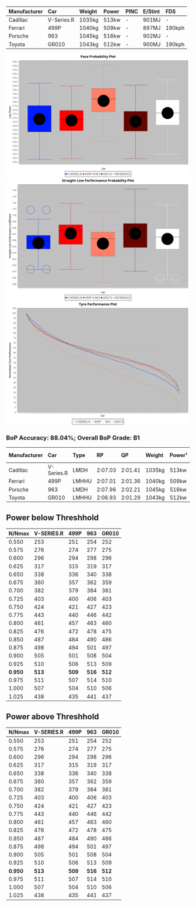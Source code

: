 | Manufacturer | Car        | Weight | Power | PINC    | E/Stint | FDS     |
|:-|:-|:-|:-|:-|:-|:-|
| Cadillac     | V-Series.R | 1035kg | 513kw |    -    | 901MJ   |    -    |
| Ferrari      | 499P       | 1040kg | 509kw |    -    | 897MJ   | 190kph  |
| Porsche      | 963        | 1045kg | 516kw |    -    | 902MJ   |    -    |
| Toyota       | GR010      | 1043kg | 512kw |    -    | 900MJ   | 190kph  |

![PACECHART](./IMG/OFFICIAL.png)
![STRAIGHTLINEPERFORMANCECHART](./IMG/OFFICIAL_sp.png)
![TYREPERFORMANCECHART](./IMG/OFFICIAL_tw.png)

### BoP Accuracy: 88.04%; Overall BoP Grade: B1
| Manufacturer | Car        | Type  | RP      | QP      | Weight | Power¹ | Threshhold | PINC    | Power² | E/Stint | AVG Vmax  | FDS     | RDLC | L/Stint | BOP-Grade | Model Accuracy | Model Points | Match% |
|:-|:-|:-|:-|:-|:-|:-|:-|:-|:-|:-|:-|:-|:-|:-|:-|:-|:-|:-|
| Cadillac     | V-Series.R | LMDH  | 2:07.03 | 2:01.41 | 1035kg | 513kw  | 0.0kph     |    -    | 513kw  |  901MJ  | 303.84kph |    -    | 1.03 | 25      | -A2       | 98.95%         | 2271         | 93.76% |
| Ferrari      | 499P       | LMHHU | 2:07.01 | 2:01.36 | 1040kg | 509kw  | 0.0kph     |    -    | 509kw  |  897MJ  | 306.26kph | 190kph  | 1.05 | 25      | -A2       | 99.93%         | 2718         | 90.52% |
| Porsche      | 963        | LMDH  | 2:07.96 | 2:02.21 | 1045kg | 516kw  | 0.0kph     |    -    | 516kw  |  902MJ  | 304.03kph |    -    | 1.02 | 25      | +C1       | 99.98%         | 6168         | 77.59% |
| Toyota       | GR010      | LMHHU | 2:06.93 | 2:01.29 | 1043kg | 512kw  | 0.0kph     |    -    | 512kw  |  900MJ  | 306.34kph | 190kph  | 1.05 | 25      | -A2       | 98.53%         | 3557         | 90.28% |

## Power below Threshhold
| N/Nmax    | V-SERIES.R | 499P    | 963     | GR010   |
|:-|:-|:-|:-|:-|
|  0.550    |  253       |  251    |  254    |  252    |
|  0.575    |  276       |  274    |  277    |  275    |
|  0.600    |  296       |  294    |  298    |  296    |
|  0.625    |  317       |  315    |  319    |  317    |
|  0.650    |  338       |  336    |  340    |  338    |
|  0.675    |  360       |  357    |  362    |  359    |
|  0.700    |  382       |  379    |  384    |  381    |
|  0.725    |  403       |  400    |  406    |  403    |
|  0.750    |  424       |  421    |  427    |  423    |
|  0.775    |  443       |  440    |  446    |  442    |
|  0.800    |  461       |  457    |  463    |  460    |
|  0.825    |  476       |  472    |  478    |  475    |
|  0.850    |  487       |  484    |  490    |  486    |
|  0.875    |  498       |  494    |  501    |  497    |
|  0.900    |  505       |  501    |  508    |  504    |
|  0.925    |  510       |  506    |  513    |  509    |
| **0.950** | **513**    | **509** | **516** | **512** |
|  0.975    |  511       |  507    |  514    |  510    |
|  1.000    |  507       |  504    |  510    |  506    |
|  1.025    |  438       |  435    |  441    |  437    |

## Power above Threshhold
| N/Nmax    | V-SERIES.R | 499P    | 963     | GR010   |
|:-|:-|:-|:-|:-|
|  0.550    |  253       |  251    |  254    |  252    |
|  0.575    |  276       |  274    |  277    |  275    |
|  0.600    |  296       |  294    |  298    |  296    |
|  0.625    |  317       |  315    |  319    |  317    |
|  0.650    |  338       |  336    |  340    |  338    |
|  0.675    |  360       |  357    |  362    |  359    |
|  0.700    |  382       |  379    |  384    |  381    |
|  0.725    |  403       |  400    |  406    |  403    |
|  0.750    |  424       |  421    |  427    |  423    |
|  0.775    |  443       |  440    |  446    |  442    |
|  0.800    |  461       |  457    |  463    |  460    |
|  0.825    |  476       |  472    |  478    |  475    |
|  0.850    |  487       |  484    |  490    |  486    |
|  0.875    |  498       |  494    |  501    |  497    |
|  0.900    |  505       |  501    |  508    |  504    |
|  0.925    |  510       |  506    |  513    |  509    |
| **0.950** | **513**    | **509** | **516** | **512** |
|  0.975    |  511       |  507    |  514    |  510    |
|  1.000    |  507       |  504    |  510    |  506    |
|  1.025    |  438       |  435    |  441    |  437    |

